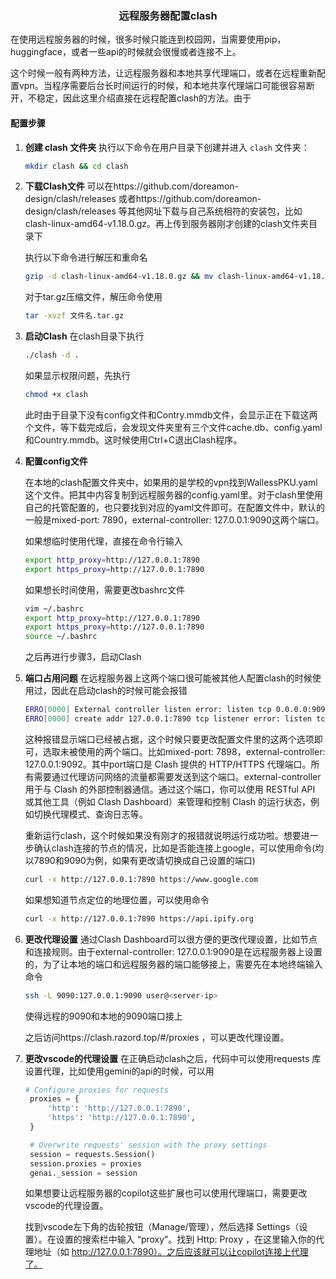 
<center>

### 远程服务器配置clash

</center>

在使用远程服务器的时候，很多时候只能连到校园网，当需要使用pip，huggingface，或者一些api的时候就会很慢或者连接不上。

这个时候一般有两种方法，让远程服务器和本地共享代理端口，或者在远程重新配置vpn。当程序需要后台长时间运行的时候，和本地共享代理端口可能很容易断开，不稳定，因此这里介绍直接在远程配置clash的方法。由于

#### 配置步骤

1. **创建 clash 文件夹**
   执行以下命令在用户目录下创建并进入 `clash` 文件夹：
    ```bash
    mkdir clash && cd clash
    ```
2. **下载Clash文件**
   可以在https://github.com/doreamon-design/clash/releases 或者https://github.com/doreamon-design/clash/releases 等其他网址下载与自己系统相符的安装包，比如clash-linux-amd64-v1.18.0.gz。再上传到服务器刚才创建的clash文件夹目录下

   执行以下命令进行解压和重命名
   ```bash
   gzip -d clash-linux-amd64-v1.18.0.gz && mv clash-linux-amd64-v1.18.0 clash
   ```
   对于tar.gz压缩文件，解压命令使用
   ```bash
   tar -xvzf 文件名.tar.gz
   ```
3. **启动Clash**
   在clash目录下执行
   ```bash
   ./clash -d .
   ```
   如果显示权限问题，先执行
   ```bash
   chmod +x clash
   ```
   此时由于目录下没有config文件和Contry.mmdb文件，会显示正在下载这两个文件，等下载完成后，会发现文件夹里有三个文件cache.db、config.yaml和Country.mmdb。这时候使用Ctrl+C退出Clash程序。

4. **配置config文件**
   
   在本地的clash配置文件夹中，如果用的是学校的vpn找到WallessPKU.yaml这个文件。把其中内容复制到远程服务器的config.yaml里。对于clash里使用自己的托管配置的，也只要找到对应的yaml文件即可。在配置文件中，默认的一般是mixed-port: 7890，external-controller: 127.0.0.1:9090这两个端口。

   如果想临时使用代理，直接在命令行输入
   ```bash
   export http_proxy=http://127.0.0.1:7890
   export https_proxy=http://127.0.0.1:7890
   ```
   如果想长时间使用，需要更改bashrc文件
   ```bash
   vim ~/.bashrc
   export http_proxy=http://127.0.0.1:7890
   export https_proxy=http://127.0.0.1:7890
   source ~/.bashrc
   ```
   之后再进行步骤3，启动Clash

5. **端口占用问题**
   在远程服务器上这两个端口很可能被其他人配置clash的时候使用过，因此在启动clash的时候可能会报错
   ```bash
   ERRO[0000] External controller listen error: listen tcp 0.0.0.0:9090: bind: address already in use 
   ERRO[0000] create addr 127.0.0.1:7890 tcp listener error: listen tcp 127.0.0.1:7890: bind: address already in use
   ```
   这种报错显示端口已经被占据，这个时候只要更改配置文件里的这两个选项即可，选取未被使用的两个端口。比如mixed-port: 7898，external-controller: 127.0.0.1:9092。其中port端口是 Clash 提供的 HTTP/HTTPS 代理端口。所有需要通过代理访问网络的流量都需要发送到这个端口。external-controller用于与 Clash 的外部控制器通信。通过这个端口，你可以使用 RESTful API 或其他工具（例如 Clash Dashboard）来管理和控制 Clash 的运行状态，例如切换代理模式、查询日志等。

   重新运行clash，这个时候如果没有刚才的报错就说明运行成功啦。想要进一步确认clash连接的节点的情况，比如是否能连接上google，可以使用命令(均以7890和9090为例，如果有更改请切换成自己设置的端口)
   ```bash
   curl -x http://127.0.0.1:7890 https://www.google.com
   ```
   如果想知道节点定位的地理位置，可以使用命令
   ```bash
   curl -x http://127.0.0.1:7890 https://api.ipify.org
   ```
6. **更改代理设置**
   通过Clash Dashboard可以很方便的更改代理设置，比如节点和连接规则。由于external-controller: 127.0.0.1:9090是在远程服务器上设置的，为了让本地的端口和远程服务器的端口能够接上，需要先在本地终端输入命令
   ```bash
   ssh -L 9090:127.0.0.1:9090 user@<server-ip>
   ```
   使得远程的9090和本地的9090端口接上

   之后访问https://clash.razord.top/#/proxies ，可以更改代理设置。
   

7. **更改vscode的代理设置**
   在正确启动clash之后，代码中可以使用requests 库设置代理，比如使用gemini的api的时候，可以用
   ```python
   # Configure proxies for requests
    proxies = {
        'http': 'http://127.0.0.1:7890',
        'https': 'http://127.0.0.1:7890',
    }

    # Overwrite requests' session with the proxy settings
    session = requests.Session()
    session.proxies = proxies
    genai._session = session
   ```
   如果想要让远程服务器的copilot这些扩展也可以使用代理端口，需要更改vscode的代理设置。

   找到vscode左下角的齿轮按钮（Manage/管理），然后选择 Settings（设置）。在设置的搜索栏中输入 “proxy”。找到 Http: Proxy ，在这里输入你的代理地址（如 http://127.0.0.1:7890）。之后应该就可以让copilot连接上代理了。

